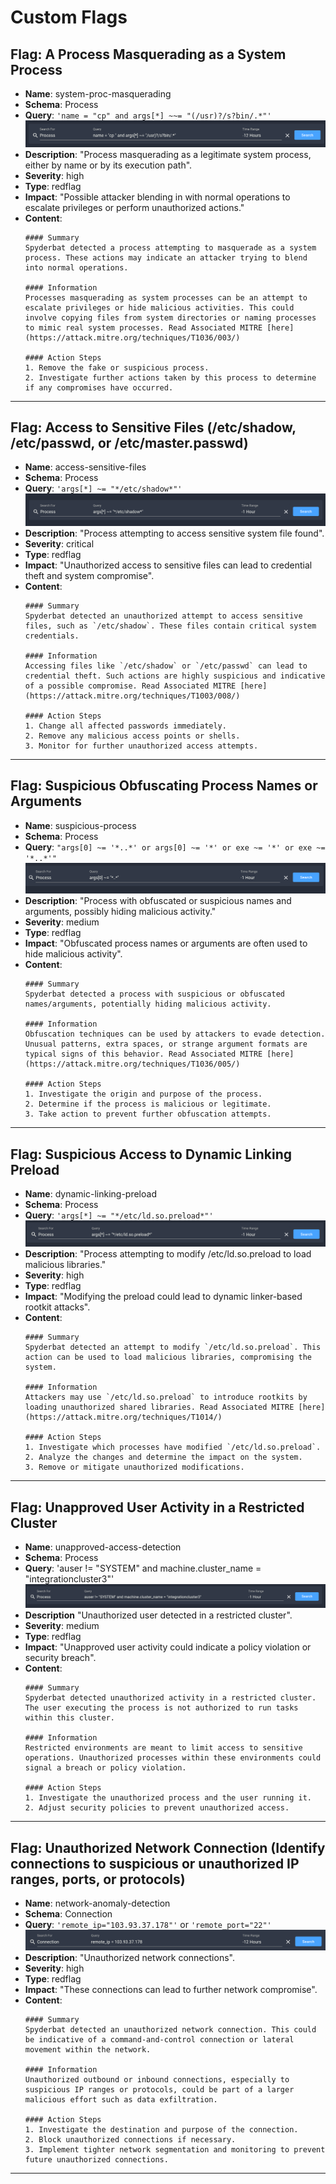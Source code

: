 # Custom Flags

## Flag: A Process Masquerading as a System Process

- **Name**: system-proc-masquerading
- **Schema**: Process
- **Query**: `'name = "cp" and args[*] ~~= "(/usr)?/s?bin/.*"'`
![alt text](images/image-7.png)
- **Description**: "Process masquerading as a legitimate system process, either by name or by its execution path".
- **Severity**: high
- **Type**: redflag
- **Impact**: "Possible attacker blending in with normal operations to escalate privileges or perform unauthorized actions."
- **Content**:
  ```
  #### Summary
  Spyderbat detected a process attempting to masquerade as a system process. These actions may indicate an attacker trying to blend into normal operations. 

  #### Information
  Processes masquerading as system processes can be an attempt to escalate privileges or hide malicious activities. This could involve copying files from system directories or naming processes to mimic real system processes. Read Associated MITRE [here](https://attack.mitre.org/techniques/T1036/003/)

  #### Action Steps
  1. Remove the fake or suspicious process.
  2. Investigate further actions taken by this process to determine if any compromises have occurred.
  ```
---

## Flag: Access to Sensitive Files (/etc/shadow, /etc/passwd, or /etc/master.passwd)

- **Name**: access-sensitive-files
- **Schema**: Process
- **Query**: `'args[*] ~= "*/etc/shadow*"'`
![alt text](images/image-3.png)
- **Description**: "Process attempting to access sensitive system file found".
- **Severity**: critical
- **Type**: redflag
- **Impact**: "Unauthorized access to sensitive files can lead to credential theft and system compromise".
- **Content**:
  ```
  #### Summary
  Spyderbat detected an unauthorized attempt to access sensitive files, such as `/etc/shadow`. These files contain critical system credentials. 

  #### Information
  Accessing files like `/etc/shadow` or `/etc/passwd` can lead to credential theft. Such actions are highly suspicious and indicative of a possible compromise. Read Associated MITRE [here](https://attack.mitre.org/techniques/T1003/008/)

  #### Action Steps
  1. Change all affected passwords immediately.
  2. Remove any malicious access points or shells.
  3. Monitor for further unauthorized access attempts.
  ```

---

## Flag: Suspicious Obfuscating Process Names or Arguments

- **Name**: suspicious-process
- **Schema**: Process
- **Query**: `"args[0] ~= '*..*' or args[0] ~= '*' or exe ~= '*' or exe ~= '*..*'"`
![alt text](images/image-6.png)
- **Description**: "Process with obfuscated or suspicious names and arguments, possibly hiding malicious activity."
- **Severity**: medium
- **Type**: redflag
- **Impact**: "Obfuscated process names or arguments are often used to hide malicious activity".
- **Content**:
  ```
  #### Summary
  Spyderbat detected a process with suspicious or obfuscated names/arguments, potentially hiding malicious activity.

  #### Information
  Obfuscation techniques can be used by attackers to evade detection. Unusual patterns, extra spaces, or strange argument formats are typical signs of this behavior. Read Associated MITRE [here](https://attack.mitre.org/techniques/T1036/005/)

  #### Action Steps
  1. Investigate the origin and purpose of the process.
  2. Determine if the process is malicious or legitimate.
  3. Take action to prevent further obfuscation attempts.
  ```

---

## Flag: Suspicious Access to Dynamic Linking Preload

- **Name**: dynamic-linking-preload
- **Schema**: Process
- **Query**: `'args[*] ~= "*/etc/ld.so.preload*"'`
![alt text](images/image-4.png)
- **Description**: "Process attempting to modify /etc/ld.so.preload to load malicious libraries."
- **Severity**: high
- **Type**: redflag
- **Impact**: "Modifying the preload could lead to dynamic linker-based rootkit attacks".
- **Content**:
  ```
  #### Summary
  Spyderbat detected an attempt to modify `/etc/ld.so.preload`. This action can be used to load malicious libraries, compromising the system.

  #### Information
  Attackers may use `/etc/ld.so.preload` to introduce rootkits by loading unauthorized shared libraries. Read Associated MITRE [here](https://attack.mitre.org/techniques/T1014/)

  #### Action Steps
  1. Investigate which processes have modified `/etc/ld.so.preload`.
  2. Analyze the changes and determine the impact on the system.
  3. Remove or mitigate unauthorized modifications.
  ```
---

## Flag: Unapproved User Activity in a Restricted Cluster

- **Name**: unapproved-access-detection
- **Schema**: Process
- **Query**: 'auser != "SYSTEM" and machine.cluster_name = "integrationcluster3"'
![alt text](images/image-8.png)
- **Description** "Unauthorized user detected in a restricted cluster".
- **Severity**: medium
- **Type**: redflag
- **Impact**: "Unapproved user activity could indicate a policy violation or security breach".
- **Content**:
  ```
  #### Summary
  Spyderbat detected unauthorized activity in a restricted cluster. The user executing the process is not authorized to run tasks within this cluster.

  #### Information
  Restricted environments are meant to limit access to sensitive operations. Unauthorized processes within these environments could signal a breach or policy violation.

  #### Action Steps
  1. Investigate the unauthorized process and the user running it.
  2. Adjust security policies to prevent unauthorized access.
  ```
---

## Flag: Unauthorized Network Connection (Identify connections to suspicious or unauthorized IP ranges, ports, or protocols)

- **Name**: network-anomaly-detection
- **Schema**: Connection
- **Query**: `'remote_ip="103.93.37.178"'` or `'remote_port="22"'`
![alt text](images/image-5.png)
- **Description**: "Unauthorized network connections".
- **Severity**: high
- **Type**: redflag
- **Impact**: "These connections can lead to further network compromise".
- **Content**:
  ```
  #### Summary
  Spyderbat detected an unauthorized network connection. This could be indicative of a command-and-control connection or lateral movement within the network.

  #### Information
  Unauthorized outbound or inbound connections, especially to suspicious IP ranges or protocols, could be part of a larger malicious effort such as data exfiltration.

  #### Action Steps
  1. Investigate the destination and purpose of the connection.
  2. Block unauthorized connections if necessary.
  3. Implement tighter network segmentation and monitoring to prevent future unauthorized connections.
  ```
---